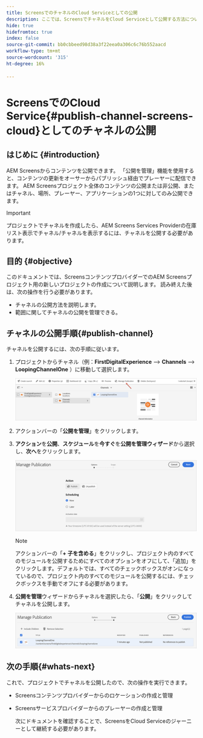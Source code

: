```yaml
---
title: ScreensでのチャネルのCloud Serviceとしての公開
description: ここでは、ScreensでチャネルをCloud Serviceとして公開する方法について説明します。
hide: true
hidefromtoc: true
index: false
source-git-commit: bb0cbbeed98d38a3f22eea0a306c6c76b552aacd
workflow-type: tm+mt
source-wordcount: '315'
ht-degree: 16%

---
```



# ScreensでのCloud Service{#publish-channel-screens-cloud}としてのチャネルの公開

## はじめに {#introduction}

AEM Screensからコンテンツを公開できます。 「公開を管理」機能を使用すると、コンテンツの更新をオーサーからパブリッシュ経由でプレーヤーに配信できます。 AEM Screensプロジェクト全体のコンテンツの公開または非公開、またはチャネル、場所、プレーヤー、アプリケーションの1つに対してのみ公開できます。

>[!IMPORTANT]
>プロジェクトでチャネルを作成したら、AEM Screens Services Providerの在庫リスト表示でチャネル/チャネルを表示するには、チャネルを公開する必要があります。

## 目的 {#objective}

このドキュメントでは、ScreensコンテンツプロバイダーでのAEM Screensプロジェクト用の新しいプロジェクトの作成について説明します。 読み終えた後は、次の操作を行う必要があります。

* チャネルの公開方法を説明します。
* 範囲に関してチャネルの公開を管理できる。

## チャネルの公開手順{#publish-channel}

チャネルを公開するには、次の手順に従います。

1. プロジェクトからチャネル（例：**FirstDigitalExperience** —> **Channels** —> **LoopingChannelOne** ）に移動して選択します。

   ![](/help/screens-cloud/assets/create-content/managepub-1.png)

1. アクションバーの「**公開を管理**」をクリックします。

1. **アクション**&#x200B;を&#x200B;**公開**、**スケジュール**&#x200B;を&#x200B;**今すぐ**&#x200B;を&#x200B;**公開を管理ウィザード**&#x200B;から選択し、**次へ**&#x200B;をクリックします。

   ![](/help/screens-cloud/assets/create-content/managepub-2.png)

   >[!NOTE]
   >アクションバーの「**+ 子を含める**」をクリックし、プロジェクト内のすべてのモジュールを公開するためにすべてのオプションをオフにして、「追加」をクリックします。デフォルトでは、すべてのチェックボックスがオンになっているので、プロジェクト内のすべてのモジュールを公開するには、チェックボックスを手動でオフにする必要があります。

1. **公開を管理**&#x200B;ウィザードからチャネルを選択したら、「**公開**」をクリックしてチャネルを公開します。

   ![](/help/screens-cloud/assets/create-content/managepub-3.png)


## 次の手順{#whats-next}

これで、プロジェクトでチャネルを公開したので、次の操作を実行できます。

* Screensコンテンツプロバイダーからのロケーションの作成と管理
* Screensサービスプロバイダーからのプレーヤーの作成と管理

   次にドキュメントを確認することで、ScreensをCloud Serviceのジャーニーとして継続する必要があります。